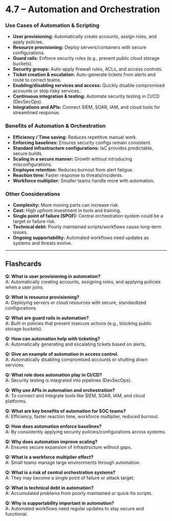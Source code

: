 # 4.7 – Automation and Orchestration

### Use Cases of Automation & Scripting
- **User provisioning:** Automatically create accounts, assign roles, and apply policies.  
- **Resource provisioning:** Deploy servers/containers with secure configurations.  
- **Guard rails:** Enforce security rules (e.g., prevent public cloud storage buckets).  
- **Security groups:** Auto-apply firewall rules, ACLs, and access controls.  
- **Ticket creation & escalation:** Auto-generate tickets from alerts and route to correct teams.  
- **Enabling/disabling services and access:** Quickly disable compromised accounts or stop risky services.  
- **Continuous integration & testing:** Automate security testing in CI/CD (DevSecOps).  
- **Integrations and APIs:** Connect SIEM, SOAR, IAM, and cloud tools for streamlined response.  

### Benefits of Automation & Orchestration
- **Efficiency / Time saving:** Reduces repetitive manual work.  
- **Enforcing baselines:** Ensures security configs remain consistent.  
- **Standard infrastructure configurations:** IaC provides predictable, secure builds.  
- **Scaling in a secure manner:** Growth without introducing misconfigurations.  
- **Employee retention:** Reduces burnout from alert fatigue.  
- **Reaction time:** Faster response to threats/incidents.  
- **Workforce multiplier:** Smaller teams handle more with automation.  

### Other Considerations
- **Complexity:** More moving parts can increase risk.  
- **Cost:** High upfront investment in tools and training.  
- **Single point of failure (SPOF):** Central orchestration system could be a target or failure risk.  
- **Technical debt:** Poorly maintained scripts/workflows cause long-term issues.  
- **Ongoing supportability:** Automated workflows need updates as systems and threats evolve.  

---

## Flashcards

**Q: What is user provisioning in automation?**  
A: Automatically creating accounts, assigning roles, and applying policies when a user joins.

**Q: What is resource provisioning?**  
A: Deploying servers or cloud resources with secure, standardized configurations.

**Q: What are guard rails in automation?**  
A: Built-in policies that prevent insecure actions (e.g., blocking public storage buckets).

**Q: How can automation help with ticketing?**  
A: Automatically generating and escalating tickets based on alerts.

**Q: Give an example of automation in access control.**  
A: Automatically disabling compromised accounts or shutting down services.

**Q: What role does automation play in CI/CD?**  
A: Security testing is integrated into pipelines (DevSecOps).

**Q: Why use APIs in automation and orchestration?**  
A: To connect and integrate tools like SIEM, SOAR, IAM, and cloud platforms.

**Q: What are key benefits of automation for SOC teams?**  
A: Efficiency, faster reaction time, workforce multiplier, reduced burnout.

**Q: How does automation enforce baselines?**  
A: By consistently applying security policies/configurations across systems.

**Q: Why does automation improve scaling?**  
A: Ensures secure expansion of infrastructure without gaps.

**Q: What is a workforce multiplier effect?**  
A: Small teams manage large environments through automation.

**Q: What is a risk of central orchestration systems?**  
A: They may become a single point of failure or attack target.

**Q: What is technical debt in automation?**  
A: Accumulated problems from poorly maintained or quick-fix scripts.

**Q: Why is supportability important in automation?**  
A: Automated workflows need regular updates to stay secure and functional.
